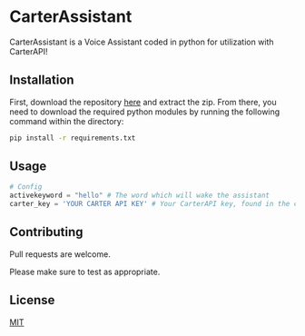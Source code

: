 # CarterAssistant

CarterAssistant is a Voice Assistant coded in python for utilization with CarterAPI!

## Installation

First, download the repository [here](https://github.com/MountainTiger144/CarterAssistant/releases/latest) and extract the zip. From there, you need to download the required python modules by running the following command within the directory:

```bash
pip install -r requirements.txt
```

## Usage

```python
# Config
activekeyword = "hello" # The word which will wake the assistant
carter_key = 'YOUR CARTER API KEY' # Your CarterAPI key, found in the carter dashboard under "Access & More"
```

## Contributing
Pull requests are welcome.

Please make sure to test as appropriate.

## License
[MIT](https://choosealicense.com/licenses/mit/)